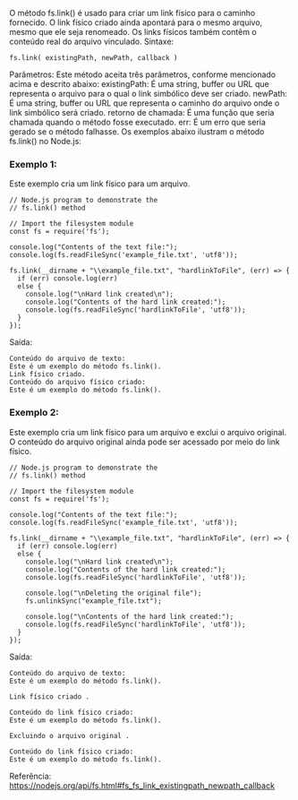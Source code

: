 O método fs.link() é usado para criar um link físico para o caminho fornecido. O link físico criado ainda apontará para o mesmo arquivo, mesmo que ele seja renomeado. Os links físicos também contêm o conteúdo real do arquivo vinculado. Sintaxe:
```
fs.link( existingPath, newPath, callback )
```
Parâmetros: Este método aceita três parâmetros, conforme mencionado acima e descrito abaixo:
existingPath: É uma string, buffer ou URL que representa o arquivo para o qual o link simbólico deve ser criado.
newPath: É uma string, buffer ou URL que representa o caminho do arquivo onde o link simbólico será criado.
retorno de chamada: É uma função que seria chamada quando o método fosse executado.
err: É um erro que seria gerado se o método falhasse.
Os exemplos abaixo ilustram o método fs.link() no Node.js: 

### Exemplo 1: 
Este exemplo cria um link físico para um arquivo.
```node
// Node.js program to demonstrate the
// fs.link() method

// Import the filesystem module
const fs = require('fs');

console.log("Contents of the text file:");
console.log(fs.readFileSync('example_file.txt', 'utf8'));

fs.link(__dirname + "\\example_file.txt", "hardlinkToFile", (err) => {
  if (err) console.log(err)
  else {
    console.log("\nHard link created\n");
    console.log("Contents of the hard link created:");
    console.log(fs.readFileSync('hardlinkToFile', 'utf8'));
  }
});
```

Saída:
```
Conteúdo do arquivo de texto: 
Este é um exemplo do método fs.link(). 
Link físico criado. 
Conteúdo do arquivo físico criado: 
Este é um exemplo do método fs.link().
```

### Exemplo 2: 
Este exemplo cria um link físico para um arquivo e exclui o arquivo original. O conteúdo do arquivo original ainda pode ser acessado por meio do link físico.
```node
// Node.js program to demonstrate the
// fs.link() method

// Import the filesystem module
const fs = require('fs');

console.log("Contents of the text file:");
console.log(fs.readFileSync('example_file.txt', 'utf8'));

fs.link(__dirname + "\\example_file.txt", "hardlinkToFile", (err) => {
  if (err) console.log(err)
  else {
    console.log("\nHard link created\n");
    console.log("Contents of the hard link created:");
    console.log(fs.readFileSync('hardlinkToFile', 'utf8'));

    console.log("\nDeleting the original file");
    fs.unlinkSync("example_file.txt");

    console.log("\nContents of the hard link created:");
    console.log(fs.readFileSync('hardlinkToFile', 'utf8'));
  }
});
```

Saída:
```
Conteúdo do arquivo de texto: 
Este é um exemplo do método fs.link(). 

Link físico criado . 

Conteúdo do link físico criado: 
Este é um exemplo do método fs.link(). 

Excluindo o arquivo original . 

Conteúdo do link físico criado: 
Este é um exemplo do método fs.link().
```
Referência: https://nodejs.org/api/fs.html#fs_fs_link_existingpath_newpath_callback


